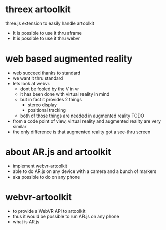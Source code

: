 # threex artoolkit
three.js extension to easily handle artoolkit

- It is possible to use it thru aframe
- It is possible to use it thru webvr



# web based augmented reality
- web succeed thanks to standard
- we want it thru standard 
- lets look at webvr.
  - dont be fooled by the V in vr
  - it has been done with virtual reality in mind
  - but in fact it provides 2 things 
    - stereo display
    - positional tracking
  - both of those things are needed in augmented reality TODO
- from a code point of view, virtual reality and augmented reality are very similar
- the only difference is that augmented reality got a see-thru screen

# about AR.js and artoolkit
- implement webvr-artoolkit
- able to do AR.js on any device with a camera and a bunch of markers
- aka possible to do on any phone

# webvr-artoolkit
- to provide a WebVR API to artoolkit
- thus it would be possible to run AR.js on any phone
- what is AR.js
